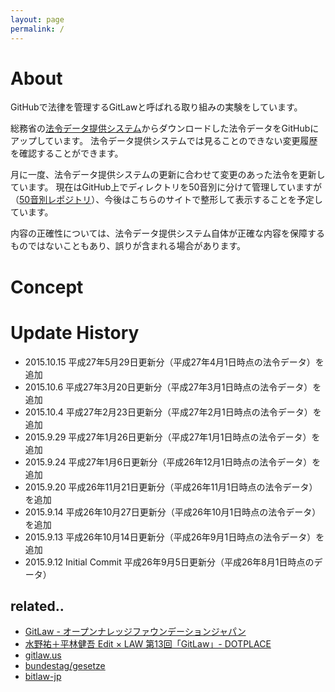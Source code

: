 ```yaml
---
layout: page
permalink: /
---
```


# About
GitHubで法律を管理するGitLawと呼ばれる取り組みの実験をしています。

総務省の[法令データ提供システム](http://law.e-gov.go.jp/cgi-bin/idxsearch.cgi)からダウンロードした法令データをGitHubにアップしています。
法令データ提供システムでは見ることのできない変更履歴を確認することができます。

月に一度、法令データ提供システムの更新に合わせて変更のあった法令を更新しています。
現在はGitHub上でディレクトリを50音別に分けて管理していますが（[50音別レポジトリ](https://github.com/gitlaw-jp/japanese-law)）、今後はこちらのサイトで整形して表示することを予定しています。

内容の正確性については、法令データ提供システム自体が正確な内容を保障するものではないこともあり、誤りが含まれる場合があります。

# Concept

# Update History
* 2015.10.15 平成27年5月29日更新分（平成27年4月1日時点の法令データ）を追加
* 2015.10.6 平成27年3月20日更新分（平成27年3月1日時点の法令データ）を追加
* 2015.10.4 平成27年2月23日更新分（平成27年2月1日時点の法令データ）を追加
* 2015.9.29 平成27年1月26日更新分（平成27年1月1日時点の法令データ）を追加
* 2015.9.24 平成27年1月6日更新分（平成26年12月1日時点の法令データ）を追加
* 2015.9.20 平成26年11月21日更新分（平成26年11月1日時点の法令データ）を追加
* 2015.9.14 平成26年10月27日更新分（平成26年10月1日時点の法令データ）を追加
* 2015.9.13 平成26年10月14日更新分（平成26年9月1日時点の法令データ）を追加
* 2015.9.12 Initial Commit 平成26年9月5日更新分（平成26年8月1日時点のデータ）

## related..
* [GitLaw - オープンナレッジファウンデーションジャパン](http://okfn.jp/2014/07/22/gitlaw/)
* [水野祐＋平林健吾 Edit × LAW 第13回「GitLaw」- DOTPLACE](http://dotplace.jp/archives/18824)
* [gitlaw.us](http://gitlaw.us)
* [bundestag/gesetze](https://github.com/bundestag/gesetze)
* [bitlaw-jp](http://bitlaw-jp.github.io)
